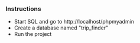 ### Instructions
* Start SQL and go to http://localhost/phpmyadmin 
* Create a database named "trip_finder"
* Run the project